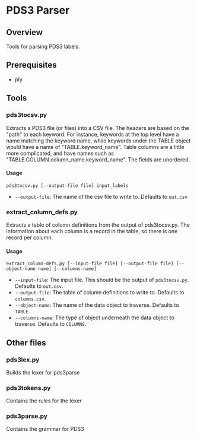 # PDS3 Parser

## Overview

Tools for parsing PDS3 labels.

## Prerequisites

* ply

## Tools

### pds3tocsv.py

Extracts a PDS3 file (or files) into a CSV file. The headers are based on the "path" to each keyword. 
For instance, keywords at the top level have a name matching the keyword name, while keywords under the TABLE object
would have a name of "TABLE.keyword_name". Table columns are a little more complicated, and have names 
such as "TABLE.COLUMN.column_name.keyword_name". The fields are unordered.

#### Usage

`pds3tocsv.py [--output-file file] input_labels`

* `--output-file`: The name of the csv file to write to. Defaults to `out.csv`

### extract_column_defs.py

Extracts a table of column definitions from the output of pds3tocsv.py. The information about each column is a record in the
table, so there is one record per column.

#### Usage

`extract_column-defs.py [--input-file file] [--output-file file] [--object-name name] [--columns-name]`

* `--input-file`: The input file. This should be the output of `pds3tocsv.py`. Defaults to `out.csv`.
* `--output-file`: The table of column definitions to write to. Defaults to `columns.csv`.
* `--object-name`: The name of the data object to traverse. Defaults to `TABLE`.
* `--columns-name`: The type of object underneath the data object to traverse. Defaults to `COLUMNS`.

## Other files

### pds3lex.py

Builds the lexer for pds3parse

### pds3tokens.py

Contains the rules for the lexer

### pds3parse.py

Contains the grammar for PDS3